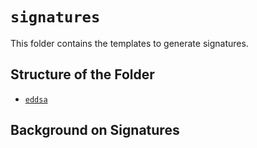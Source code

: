 # `signatures`

This folder contains the templates to generate signatures.

## Structure of the Folder

- [`eddsa`](doc/cryptography/signatures/eddsa)

## Background on Signatures